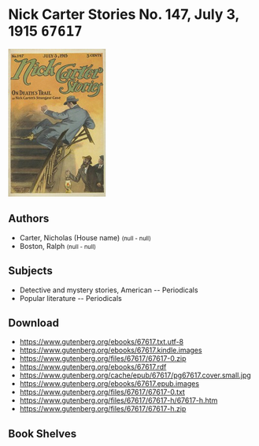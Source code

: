 # Nick Carter Stories No. 147, July 3, 1915 <kbd>67617</kbd>

![](./cover.medium.jpg "")

## Authors


 - Carter, Nicholas (House name) <small>(null - null)</small>
 - Boston, Ralph <small>(null - null)</small>

## Subjects


 - Detective and mystery stories, American -- Periodicals
 - Popular literature -- Periodicals

## Download


 - https://www.gutenberg.org/ebooks/67617.txt.utf-8
 - https://www.gutenberg.org/ebooks/67617.kindle.images
 - https://www.gutenberg.org/files/67617/67617-0.zip
 - https://www.gutenberg.org/ebooks/67617.rdf
 - https://www.gutenberg.org/cache/epub/67617/pg67617.cover.small.jpg
 - https://www.gutenberg.org/ebooks/67617.epub.images
 - https://www.gutenberg.org/files/67617/67617-0.txt
 - https://www.gutenberg.org/files/67617/67617-h/67617-h.htm
 - https://www.gutenberg.org/files/67617/67617-h.zip

## Book Shelves


